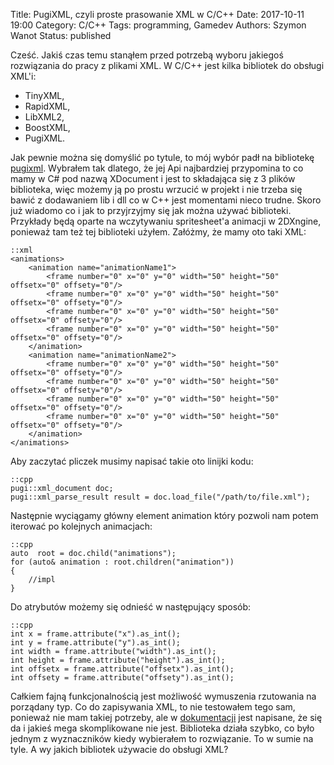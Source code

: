 Title: PugiXML, czyli proste prasowanie XML w C/C++
Date: 2017-10-11 19:00
Category: C/C++
Tags: programming, Gamedev
Authors: Szymon Wanot
Status: published

Cześć. Jakiś czas temu stanąłem przed potrzebą wyboru jakiegoś rozwiązania do pracy z plikami XML. W C/C++ jest kilka bibliotek do obsługi XML'i:

- TinyXML,
- RapidXML,
- LibXML2,
- BoostXML,
- PugiXML.

Jak pewnie można się domyślić po tytule, to mój wybór padł na bibliotekę [pugixml](https://pugixml.org/). Wybrałem tak dlatego, że jej Api najbardziej przypomina to co mamy w C# pod nazwą XDocument i jest to składająca się z 3 plików biblioteka, więc możemy ją po prostu wrzucić w projekt i  nie trzeba się bawić z dodawaniem lib i dll co w C++ jest momentami nieco trudne. Skoro już wiadomo co i jak to przyjrzyjmy się jak można używać biblioteki. Przykłady będą oparte na wczytywaniu spritesheet'a animacji w 2DXngine, ponieważ tam też tej biblioteki użyłem. Załóżmy, że mamy oto taki XML:

    ::xml
    <animations>
        <animation name="animationName1">
            <frame number="0" x="0" y="0" width="50" height="50" offsetx="0" offsety="0"/>
            <frame number="0" x="0" y="0" width="50" height="50" offsetx="0" offsety="0"/>
            <frame number="0" x="0" y="0" width="50" height="50" offsetx="0" offsety="0"/>
            <frame number="0" x="0" y="0" width="50" height="50" offsetx="0" offsety="0"/>
        </animation>
        <animation name="animationName2">
            <frame number="0" x="0" y="0" width="50" height="50" offsetx="0" offsety="0"/>
            <frame number="0" x="0" y="0" width="50" height="50" offsetx="0" offsety="0"/>
            <frame number="0" x="0" y="0" width="50" height="50" offsetx="0" offsety="0"/>
            <frame number="0" x="0" y="0" width="50" height="50" offsetx="0" offsety="0"/>
        </animation>
    </animations>

Aby zaczytać pliczek musimy napisać takie oto linijki kodu:

    ::cpp
    pugi::xml_document doc;
    pugi::xml_parse_result result = doc.load_file("/path/to/file.xml");

Następnie wyciągamy główny element animation który pozwoli nam potem iterować po kolejnych animacjach:

    ::cpp
    auto  root = doc.child("animations");
    for (auto& animation : root.children("animation"))
    {
	    //impl
    }

Do atrybutów możemy się odnieść w następujący sposób:

    ::cpp
    int x = frame.attribute("x").as_int();
    int y = frame.attribute("y").as_int();
    int width = frame.attribute("width").as_int();
    int height = frame.attribute("height").as_int();
    int offsetx = frame.attribute("offsetx").as_int();
    int offsety = frame.attribute("offsety").as_int();

Całkiem fajną funkcjonalnością jest możliwość wymuszenia rzutowania na porządany typ. Co do zapisywania XML, to nie testowałem tego sam, ponieważ nie mam takiej potrzeby, ale w [dokumentacji](https://pugixml.org/docs/quickstart.html) jest napisane, że się da i jakieś mega skomplikowane nie jest. Biblioteka działa szybko, co było jednym z wyznaczników kiedy wybierałem to rozwiązanie. 
To w sumie na tyle. A wy jakich bibliotek używacie do obsługi XML?
